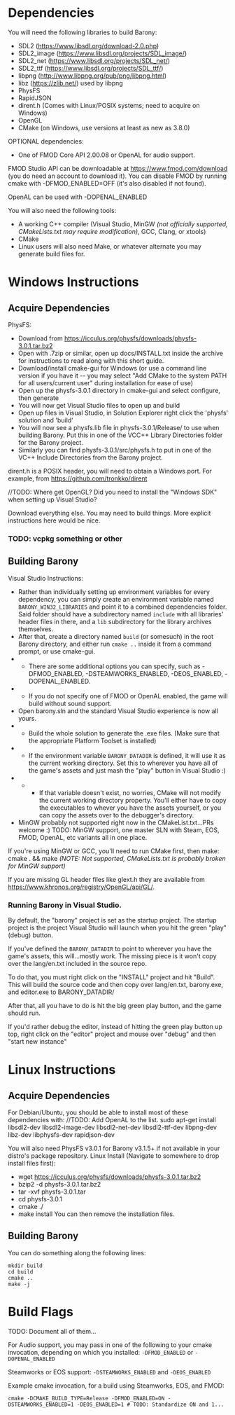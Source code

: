# Dependencies
You will need the following libraries to build Barony:

 * SDL2 (https://www.libsdl.org/download-2.0.php)
 * SDL2_image (https://www.libsdl.org/projects/SDL_image/)
 * SDL2_net (https://www.libsdl.org/projects/SDL_net/)
 * SDL2_ttf (https://www.libsdl.org/projects/SDL_ttf/)
 * libpng (http://www.libpng.org/pub/png/libpng.html)
 * libz (https://zlib.net/) used by libpng
 * PhysFS
 * RapidJSON
 * dirent.h (Comes with Linux/POSIX systems; need to acquire on Windows)
 * OpenGL
 * CMake (on Windows, use versions at least as new as 3.8.0)

OPTIONAL dependencies:
 * One of FMOD Core API 2.00.08 or OpenAL for audio support.

FMOD Studio API can be downloadable at https://www.fmod.com/download (you do need an account to download it).
You can disable FMOD by running cmake with -DFMOD_ENABLED=OFF (it's also disabled if not found).

OpenAL can be used with -DOPENAL_ENABLED
 
You will also need the following tools:

 * A working C++ compiler (Visual Studio, MinGW _(not officially supported, CMakeLists.txt may require modification)_, GCC, Clang, or xtools)
 * CMake
 * Linux users will also need Make, or whatever alternate you may generate build files for.

# Windows Instructions

## Acquire Dependencies

PhysFS:
 * Download from https://icculus.org/physfs/downloads/physfs-3.0.1.tar.bz2
 * Open with .7zip or similar, open up docs/INSTALL.txt inside the archive for instructions to read along with this short guide.
 * Download/install cmake-gui for Windows (or use a command line version if you have it -- you may select "Add CMake to the system PATH for all users/current user" during installation for ease of use)
 * Open up the physfs-3.0.1 directory in cmake-gui and select configure, then generate
 * You will now get Visual Studio files to open up and build
 * Open up files in Visual Studio, in Solution Explorer right click the 'physfs' solution and 'build'
 * You will now see a physfs.lib file in physfs-3.0.1/Release/ to use when building Barony. Put this in one of the VCC++ Library Directories folder for the Barony project.
 * Similarly you can find physfs-3.0.1/src/physfs.h to put in one of the VC++ Include Directories from the Barony project.

dirent.h is a POSIX header, you will need to obtain a Windows port. For example, from https://github.com/tronkko/dirent

//TODO: Where get OpenGL? Did you need to install the "Windows SDK" when setting up Visual Studio?

Download everything else. You may need to build things. More explicit instructions here would be nice.

### TODO: vcpkg something or other

## Building Barony

Visual Studio Instructions:
  * Rather than individually setting up environment variables for every dependency, you can simply create an environment variable named `BARONY_WIN32_LIBRARIES` and point it to a combined dependencies folder. Said folder should have a subdirectory named `include` with all libraries' header files in there, and a `lib` subdirectory for the library archives themselves.
  * After that, create a directory named `build` (or somesuch) in the root Barony directory, and either run `cmake ..` inside it from a command prompt, or use cmake-gui.
  * * There are some additional options you can specify, such as -DFMOD_ENABLED, -DSTEAMWORKS_ENABLED, -DEOS_ENABLED, -DOPENAL_ENABLED.
  * * If you do not specify one of FMOD or OpenAL enabled, the game will build without sound support.
  * Open barony.sln and the standard Visual Studio experience is now all yours.
  * * Build the whole solution to generate the .exe files. (Make sure that the appropriate Platform Toolset is installed)
  * * If the environment variable `BARONY_DATADIR` is defined, it will use it as the current working directory. Set this to wherever you have all of the game's assets and just mash the "play" button in Visual Studio :)
  * * * If that variable doesn't exist, no worries, CMake will not modify the current working directory property. You'll either have to copy the executables to whever you have the assets yourself, or you can copy the assets over to the debugger's directory.
  * MinGW probably not supported right now in the CMakeList.txt...PRs welcome :)
TODO: MinGW support, one master SLN with Steam, EOS, FMOD, OpenAL, etc variants all in one place.

If you're using MinGW or GCC, you'll need to run CMake first, then make: cmake . && make *(NOTE: Not supported, CMakeLists.txt is probably broken for MinGW support)*

If you are missing GL header files like glext.h they are available from https://www.khronos.org/registry/OpenGL/api/GL/.

### Running Barony in Visual Studio.

By default, the "barony" project is set as the startup project. The startup project is the project Visual Studio will launch when you hit the green "play" (debug) button.

If you've defined the `BARONY_DATADIR` to point to wherever you have the game's assets, this will...mostly work. The missing piece is it won't copy over the lang/en.txt included in the source repo.

To do that, you must right click on the "INSTALL" project and hit "Build". This will build the source code and then copy over lang/en.txt, barony.exe, and editor.exe to BARONY_DATADIR/

After that, all you have to do is hit the big green play button, and the game should run.

If you'd rather debug the editor, instead of hitting the green play button up top, right click on the "editor" project and mouse over "debug" and then "start new instance"

# Linux Instructions

## Acquire Dependencies

For Debian/Ubuntu, you should be able to install most of these dependencies with: //TODO: Add OpenAL to the list.
sudo apt-get install libsdl2-dev libsdl2-image-dev libsdl2-net-dev libsdl2-ttf-dev libpng-dev libz-dev libphysfs-dev rapidjson-dev

You will also need PhysFS v3.0.1 for Barony v3.1.5+ if not available in your distro's package repository.
Linux Install (Navigate to somewhere to drop install files first):
 * wget https://icculus.org/physfs/downloads/physfs-3.0.1.tar.bz2
 * bzip2 -d physfs-3.0.1.tar.bz2
 * tar -xvf physfs-3.0.1.tar
 * cd physfs-3.0.1
 * cmake ./
 * make install
You can then remove the installation files.

## Building Barony

You can do something along the following lines:
```
mkdir build
cd build
cmake ..
make -j
```

# Build Flags

TODO: Document all of them...

For Audio support, you may pass in one of the following to your cmake invocation, depending on which you installed:
`-DFMOD_ENABLED` or `-DOPENAL_ENABLED`

Steamworks or EOS support:
`-DSTEAMWORKS_ENABLED` and `-DEOS_ENABLED`

Example cmake invocation, for a build using Steamworks, EOS, and FMOD:
```
cmake -DCMAKE_BUILD_TYPE=Release -DFMOD_ENABLED=ON -DSTEAMWORKS_ENABLED=1 -DEOS_ENABLED=1 # TODO: Standardize ON and 1...
```
